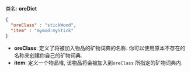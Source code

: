 类名: __oreDict__

```json
{
  "oreClass" : "stickWood",
  "item" : "mymod:myStick"
}
```
	
* __oreClass__: 定义了将被加入物品的矿物词典的名称. 你可以使用原本不存在的名称来创建你自己的矿物词典.
* __item__: 定义一个物品堆, 该物品将会被加入到`oreClass` 所指定的矿物词典内.